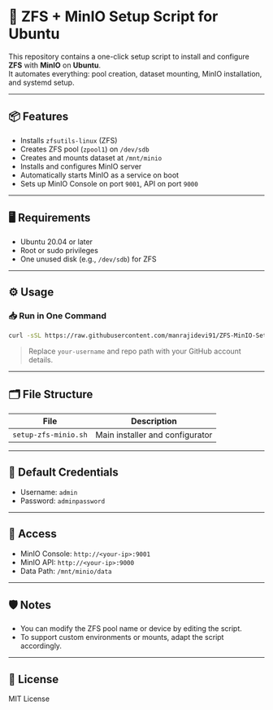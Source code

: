# 🚀 ZFS + MinIO Setup Script for Ubuntu

This repository contains a one-click setup script to install and configure **ZFS** with **MinIO** on **Ubuntu**.  
It automates everything: pool creation, dataset mounting, MinIO installation, and systemd setup.

---

## 📦 Features

- Installs `zfsutils-linux` (ZFS)
- Creates ZFS pool (`zpool1`) on `/dev/sdb`
- Creates and mounts dataset at `/mnt/minio`
- Installs and configures MinIO server
- Automatically starts MinIO as a service on boot
- Sets up MinIO Console on port `9001`, API on port `9000`

---

## 🖥️ Requirements

- Ubuntu 20.04 or later
- Root or sudo privileges
- One unused disk (e.g., `/dev/sdb`) for ZFS

---

## ⚙️ Usage

### 📥 Run in One Command

```bash
curl -sSL https://raw.githubusercontent.com/manrajidevi91/ZFS-MinIO-Setup-in-Ubuntu-with-one-command/main/setup-zfs-minio.sh | sudo bash
```

> Replace `your-username` and repo path with your GitHub account details.

---

## 🗂️ File Structure

| File                | Description                      |
|---------------------|----------------------------------|
| `setup-zfs-minio.sh` | Main installer and configurator |

---

## 🔐 Default Credentials

- Username: `admin`
- Password: `adminpassword`

---

## 📡 Access

- MinIO Console: `http://<your-ip>:9001`
- MinIO API: `http://<your-ip>:9000`
- Data Path: `/mnt/minio/data`

---

## 🛡️ Notes

- You can modify the ZFS pool name or device by editing the script.
- To support custom environments or mounts, adapt the script accordingly.

---

## 📃 License

MIT License

